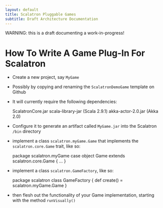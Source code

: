 ```yaml
---
layout: default
title: Scalatron Pluggable Games
subtitle: Draft Architecture Documentation
---
```


WARNING: this is a draft documenting a work-in-progress!

# How To Write A Game Plug-In For Scalatron

* Create a new project, say `MyGame`
* Possibly by copying and renaming the `ScalatronDemoGame` template on Github
* It will currently require the following dependencies:

    ScalatronCore.jar
    scala-library-jar (Scala 2.9.1)
    akka-actor-2.0.jar (Akka 2.0)

* Configure it to generate an artifact called `MyGame.jar` into the Scalatron `/bin` directory
* implement a class `scalatron.myGame.Game` that implements the `scalatron.core.Game` trait, like so:

    package scalatron.myGame
    case object Game extends scalatron.core.Game {
        ...
    }

* implement a class `scalatron.GameFactory`, like so:

    package scalatron
    class GameFactory { def create() = scalatron.myGame.Game }

* then flesh out the functionality of your Game implementation, starting with the method `runVisually()`




